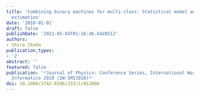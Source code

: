 ```yaml
---
title: 'Combining binary machines for multi-class: Statistical model and parameter
  estimation'
date: '2010-01-01'
draft: false
publishDate: '2021-05-04T01:16:46.642851Z'
authors:
- Shiro Ikeda
publication_types:
- '2'
abstract: ''
featured: false
publication: '*Journal of Physics: Conference Series, International Workshop on Statistical-Mechanical
  Informatics 2010 (IW-SMI2010)*'
doi: 10.1088/1742-6596/233/1/012006
---
```

